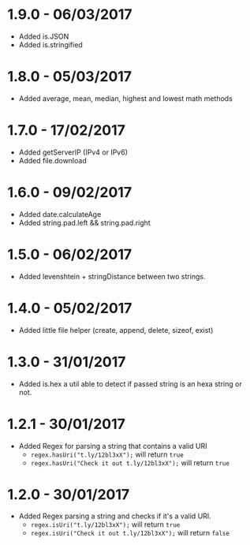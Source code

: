 # 1.9.0 - 06/03/2017
* Added is.JSON
* Added is.stringified
# 1.8.0 - 05/03/2017
* Added average, mean, median, highest and lowest math methods

# 1.7.0 - 17/02/2017
* Added getServerIP (IPv4 or IPv6)
* Added file.download

# 1.6.0 - 09/02/2017
* Added date.calculateAge 
* Added string.pad.left && string.pad.right

# 1.5.0 - 06/02/2017
* Added levenshtein + stringDistance between two strings.

# 1.4.0 - 05/02/2017
* Added little file helper (create, append, delete, sizeof, exist)

# 1.3.0 - 31/01/2017
* Added is.hex a util able to detect if passed string is an hexa string or not.

# 1.2.1 - 30/01/2017
* Added Regex for parsing a string that contains a valid URI
  * `regex.hasUri("t.ly/12bl3xX");` will return `true`
  * `regex.hasUri("Check it out t.ly/12bl3xX");` will return `true`

# 1.2.0 - 30/01/2017
* Added Regex parsing a string and checks if it's a valid URI.
  * `regex.isUri("t.ly/12bl3xX");` will return `true`
  * `regex.isUri("Check it out t.ly/12bl3xX");` will return `false`
